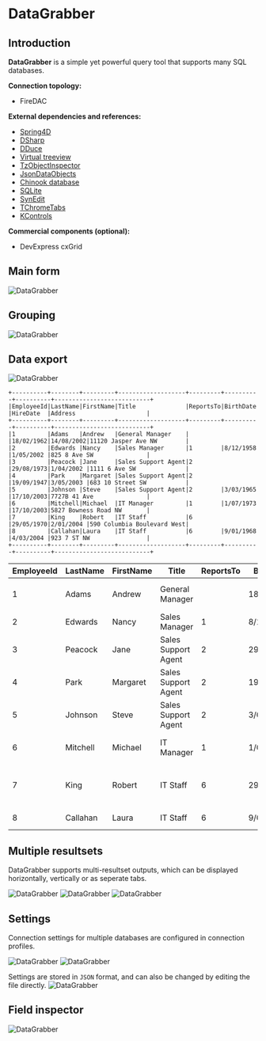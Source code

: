 # DataGrabber

## Introduction

**DataGrabber** is a simple yet powerful query tool that supports many SQL databases. 

**Connection topology:**
- FireDAC

**External dependencies and references:**
* [Spring4D](http://bitbucket.org/sglienke/spring4d)
* [DSharp](http://bitbucket.org/sglienke/dsharp)
* [DDuce](http://github.com/beNative/dduce)
* [Virtual treeview](http://github.com/Virtual-TreeView/Virtual-TreeView)
* [TzObjectInspector](http://github.com/MahdiSafsafi/zcontrols)
* [JsonDataObjects](http://github.com/ahausladen/JsonDataObjects)
* [Chinook database](http://github.com/lerocha/chinook-database)
* [SQLite](http://www.sqlite.org/)
* [SynEdit](http://github.com/SynEdit/SynEdit)
* [TChromeTabs](http://github.com/norgepaul/TChromeTabs)
* [KControls](http://bitbucket.org/tomkrysl/kcontrols)

**Commercial components (optional):**
- DevExpress cxGrid

## Main form

![DataGrabber](https://github.com/beNative/DataGrabber/blob/master/Images/DataGrabber.png)

## Grouping

![DataGrabber](https://github.com/beNative/DataGrabber/blob/master/Images/DataGrabber.Grouping.png)

## Data export

![DataGrabber](https://github.com/beNative/DataGrabber/blob/master/Images/DataGrabber.Export.png)

```
+----------+--------+---------+-------------------+---------+----------+----------+---------------------------+
|EmployeeId|LastName|FirstName|Title              |ReportsTo|BirthDate |HireDate  |Address                    |
+----------+--------+---------+-------------------+---------+----------+----------+---------------------------+
|1         |Adams   |Andrew   |General Manager    |         |18/02/1962|14/08/2002|11120 Jasper Ave NW        |
|2         |Edwards |Nancy    |Sales Manager      |1        |8/12/1958 |1/05/2002 |825 8 Ave SW               |
|3         |Peacock |Jane     |Sales Support Agent|2        |29/08/1973|1/04/2002 |1111 6 Ave SW              |
|4         |Park    |Margaret |Sales Support Agent|2        |19/09/1947|3/05/2003 |683 10 Street SW           |
|5         |Johnson |Steve    |Sales Support Agent|2        |3/03/1965 |17/10/2003|7727B 41 Ave               |
|6         |Mitchell|Michael  |IT Manager         |1        |1/07/1973 |17/10/2003|5827 Bowness Road NW       |
|7         |King    |Robert   |IT Staff           |6        |29/05/1970|2/01/2004 |590 Columbia Boulevard West|
|8         |Callahan|Laura    |IT Staff           |6        |9/01/1968 |4/03/2004 |923 7 ST NW                |
+----------+--------+---------+-------------------+---------+----------+----------+---------------------------+
```

|EmployeeId|LastName|FirstName|Title|ReportsTo|BirthDate|HireDate|Address|
|---|---|---|---|---|---|---|---|
|1|Adams|Andrew|General Manager| |18/02/1962|14/08/2002|11120 Jasper Ave NW|
|2|Edwards|Nancy|Sales Manager|1|8/12/1958|1/05/2002|825 8 Ave SW|
|3|Peacock|Jane|Sales Support Agent|2|29/08/1973|1/04/2002|1111 6 Ave SW|
|4|Park|Margaret|Sales Support Agent|2|19/09/1947|3/05/2003|683 10 Street SW|
|5|Johnson|Steve|Sales Support Agent|2|3/03/1965|17/10/2003|7727B 41 Ave|
|6|Mitchell|Michael|IT Manager|1|1/07/1973|17/10/2003|5827 Bowness Road NW|
|7|King|Robert|IT Staff|6|29/05/1970|2/01/2004|590 Columbia Boulevard West|
|8|Callahan|Laura|IT Staff|6|9/01/1968|4/03/2004|923 7 ST NW|


## Multiple resultsets
DataGrabber supports multi-resultset outputs, which can be displayed horizontally, vertically or as seperate tabs.

![DataGrabber](https://github.com/beNative/DataGrabber/blob/master/Images/DataGrabber.MultipleResultSets1.png)
![DataGrabber](https://github.com/beNative/DataGrabber/blob/master/Images/DataGrabber.MultipleResultSets2.png)
![DataGrabber](https://github.com/beNative/DataGrabber/blob/master/Images/DataGrabber.MultipleResultSets3.png)

## Settings
Connection settings for multiple databases are configured in connection profiles.

![DataGrabber](https://github.com/beNative/DataGrabber/blob/master/Images/DataGrabber.Settings.ConnectionProfiles.png)
![DataGrabber](https://github.com/beNative/DataGrabber/blob/master/Images/DataGrabber.Settings.DisplaySettings.png)

Settings are stored in ``JSON`` format, and can also be changed by editing the file directly.
![DataGrabber](https://github.com/beNative/DataGrabber/blob/master/Images/DataGrabber.Settings.SettingsFiles.png)

## Field inspector

![DataGrabber](https://github.com/beNative/DataGrabber/blob/master/Images/DataGrabber.FieldInspector.png)
